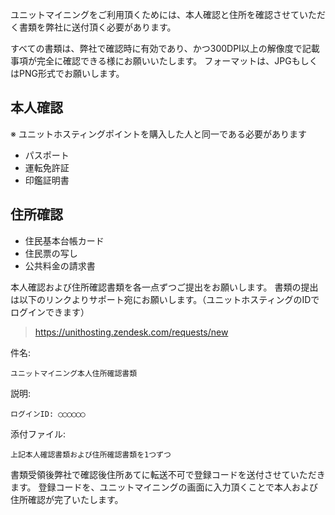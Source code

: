 ユニットマイニングをご利用頂くためには、本人確認と住所を確認させていただく書類を弊社に送付頂く必要があります。

すべての書類は、弊社で確認時に有効であり、かつ300DPI以上の解像度で記載事項が完全に確認できる様にお願いいたします。
フォーマットは、JPGもしくはPNG形式でお願いします。


本人確認
--------

※ ユニットホスティングポイントを購入した人と同一である必要があります

* パスポート
* 運転免許証
* 印鑑証明書


住所確認
--------

* 住民基本台帳カード
* 住民票の写し
* 公共料金の請求書

本人確認および住所確認書類を各一点ずつご提出をお願いします。
書類の提出は以下のリンクよりサポート宛にお願いします。（ユニットホスティングのIDでログインできます）

> https://unithosting.zendesk.com/requests/new

件名:

    ユニットマイニング本人住所確認書類

説明:

    ログインID: ◯◯◯◯◯◯

添付ファイル:

    上記本人確認書類および住所確認書類を1つずつ


書類受領後弊社で確認後住所あてに転送不可で登録コードを送付させていただきます。
登録コードを、ユニットマイニングの画面に入力頂くことで本人および住所確認が完了いたします。
